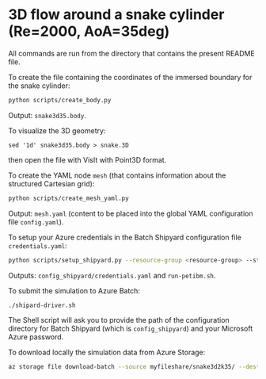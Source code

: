 # 3D flow around a snake cylinder (Re=2000, AoA=35deg)

All commands are run from the directory that contains the present README file.

To create the file containing the coordinates of the immersed boundary for the snake cylinder:

```bash
python scripts/create_body.py
```

Output: `snake3d35.body`.

To visualize the 3D geometry:

```
sed '1d' snake3d35.body > snake.3D
```

then open the file with VisIt with Point3D format.

To create the YAML node `mesh` (that contains information about the structured Cartesian grid):

```bash
python scripts/create_mesh_yaml.py
```

Output: `mesh.yaml` (content to be placed into the global YAML configuration file `config.yaml`).

To setup your Azure credentials in the Batch Shipyard configuration file `credentials.yaml`:

```bash
python scripts/setup_shipyard.py --resource-group <resource-group> --storage-account-name <storage-accout-name> --share-name <storage-fileshare-name>
```

Outputs: `config_shipyard/credentials.yaml` and `run-petibm.sh`.

To submit the simulation to Azure Batch:

```bash
./shipard-driver.sh
```

The Shell script will ask you to provide the path of the configuration directory for Batch Shipyard (which is `config_shipyard`) and your Microsoft Azure password.

To download locally the simulation data from Azure Storage:

```bash
az storage file download-batch --source myfileshare/snake3d2k35/ --destination output --account-name <storage-account-name>
```
